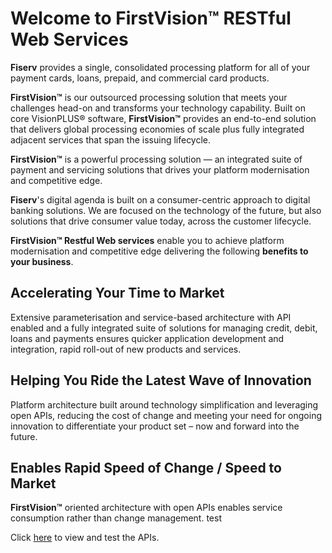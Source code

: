 # Welcome to **FirstVision™** RESTful Web Services

**Fiserv** provides a single, consolidated processing platform for all of your payment cards, loans, prepaid, and commercial card products.

**FirstVision™** is our outsourced processing solution that meets your challenges head-on and transforms your technology capability. Built on core VisionPLUS® software, **FirstVision™** provides an end-to-end solution that delivers global processing economies of scale plus fully integrated adjacent services that span the issuing lifecycle.

**FirstVision™** is a powerful processing solution — an integrated suite of payment and servicing solutions that drives your platform modernisation and competitive edge.

**Fiserv**'s digital agenda is built on a consumer-centric approach to digital banking solutions. We are focused on the technology of the future, but also solutions that drive consumer value today, across the customer lifecycle.

**FirstVision™ Restful Web services** enable you to achieve platform modernisation  and competitive edge delivering the following **benefits to your business**.

## Accelerating Your Time to Market

Extensive parameterisation and service-based architecture with API enabled and a fully integrated suite of solutions for managing credit, debit, loans and payments ensures quicker application development and integration, rapid roll-out of new products and services.

## Helping You Ride the Latest Wave of Innovation

Platform architecture built around technology simplification and leveraging open APIs, reducing the cost of change and meeting your need for ongoing innovation to differentiate your product set – now and forward into the future.

## Enables Rapid Speed of Change / Speed to Market

**FirstVision™** oriented architecture with open APIs enables service consumption rather than change management.
test

Click [here](../api/?type=get&path=/v1/docs) to view and test the APIs.
